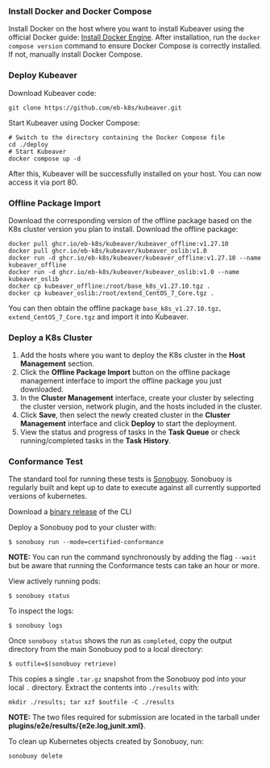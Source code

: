 ### Install Docker and Docker Compose

Install Docker on the host where you want to install Kubeaver using the official Docker guide: [Install Docker Engine](https://docs.docker.com/engine/install/). After installation, run the `docker compose version` command to ensure Docker Compose is correctly installed. If not, manually install Docker Compose.

### Deploy Kubeaver

Download Kubeaver code:
```
git clone https://github.com/eb-k8s/kubeaver.git
```

Start Kubeaver using Docker Compose:
```
# Switch to the directory containing the Docker Compose file
cd ./deploy
# Start Kubeaver
docker compose up -d
```

After this, Kubeaver will be successfully installed on your host. You can now access it via port 80.

### Offline Package Import

Download the corresponding version of the offline package based on the K8s cluster version you plan to install. 
Download the offline package:
```
docker pull ghcr.io/eb-k8s/kubeaver/kubeaver_offline:v1.27.10
docker pull ghcr.io/eb-k8s/kubeaver/kubeaver_oslib:v1.0
docker run -d ghcr.io/eb-k8s/kubeaver/kubeaver_offline:v1.27.10 --name kubeaver_offline 
docker run -d ghcr.io/eb-k8s/kubeaver/kubeaver_oslib:v1.0 --name kubeaver_oslib
docker cp kubeaver_offline:/root/base_k8s_v1.27.10.tgz .
docker cp kubeaver_oslib:/root/extend_CentOS_7_Core.tgz .
```
You can then obtain the offline package `base_k8s_v1.27.10.tgz、extend_CentOS_7_Core.tgz` and import it into Kubeaver.

### Deploy a K8s Cluster

1. Add the hosts where you want to deploy the K8s cluster in the **Host Management** section.
2. Click the **Offline Package Import** button on the offline package management interface to import the offline package you just downloaded.
3. In the **Cluster Management** interface, create your cluster by selecting the cluster version, network plugin, and the hosts included in the cluster.
4. Click **Save**, then select the newly created cluster in the **Cluster Management** interface and click **Deploy** to start the deployment.
5. View the status and progress of tasks in the **Task Queue** or check running/completed tasks in the **Task History**.

### Conformance Test

The standard tool for running these tests is
[Sonobuoy](https://github.com/heptio/sonobuoy).  Sonobuoy is
regularly built and kept up to date to execute against all
currently supported versions of kubernetes.

Download a [binary release](https://github.com/heptio/sonobuoy/releases) of the CLI

Deploy a Sonobuoy pod to your cluster with:

```
$ sonobuoy run --mode=certified-conformance
```

**NOTE:** You can run the command synchronously by adding the flag `--wait` but be aware that running the Conformance tests can take an hour or more.

View actively running pods:

```
$ sonobuoy status
```

To inspect the logs:

```
$ sonobuoy logs
```

Once `sonobuoy status` shows the run as `completed`, copy the output directory from the main Sonobuoy pod to a local directory:

```
$ outfile=$(sonobuoy retrieve)
```

This copies a single `.tar.gz` snapshot from the Sonobuoy pod into your local
`.` directory. Extract the contents into `./results` with:

```
mkdir ./results; tar xzf $outfile -C ./results
```

**NOTE:** The two files required for submission are located in the tarball under **plugins/e2e/results/{e2e.log,junit.xml}**.

To clean up Kubernetes objects created by Sonobuoy, run:

```
sonobuoy delete
```
